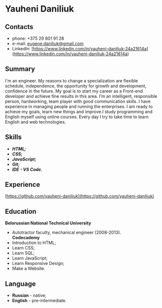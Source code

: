 # Yauheni Daniliuk  
## Contacts  
- phone: +375 29 801 91 28  
- e-mail: eugene.daniliuk@gmail.com
- LinkedIn: [https://www.linkedin.com/in/yauheni-daniliuk-24a21614a]
(https://www.linkedin.com/in/yauheni-daniliuk-24a21614a)  
## Summary  
I'm an engineer. My reasons to change a specialization are flexible schedule, 
independence, the opportunity for growth and development, confidence in the 
future. My goal is to start my career as a Front-end developer and achieve fine 
results in this area. I’m an intelligent, responsible person, hardworking, team 
player with good communication skills. I have experience in managing people and 
running the enterprises. I am ready to achieve my goals, learn new things and 
improve.I study programming and English myself using online courses. Every day 
I try to take time to learn English and web technologies.  
## Skills  
- ***HTML;*** 
- ***CSS;***  
- ***JavaScript;***  
- ***Git;***  
- ***IDE - VS Code.***  
## Experience  
[https://github.com/yauheni-daniliuk](https://github.com/yauheni-daniliuk)  
## Education  
**Belorussian National Technical University**  
- Autotractor faculty, mechanical engineer (2008-2013).   
**Codecademy**   
- Introduction to HTML;   
- Learn CSS;  
- Learn SQL;  
- Learn JavaScript;  
- Learn Responsive Design;  
- Make a Website.  
## Language  
- **Russian** - native;  
- **English** - pre-intermediate.
